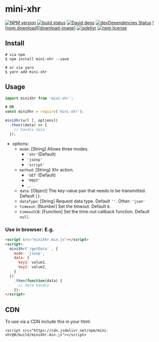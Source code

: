 # mini-xhr

[![NPM version][npm-image]][npm-url]
[![build status][travis-image]][travis-url]
[![David deps][david-image]][david-url]
[![devDependencies Status][david-dev-image]][david-dev-url]
[![npm download][download-image]][download-url]
[![jsdelivr][jsdelivr-image]][jsdelivr-url]
[![npm license][license-image]][download-url]

[npm-image]: https://img.shields.io/npm/v/mini-xhr.svg?style=flat-square
[npm-url]: https://npmjs.org/package/mini-xhr
[travis-image]: https://img.shields.io/travis/cycdpo/mini-xhr.svg?style=flat-square
[travis-url]: https://travis-ci.org/cycdpo/mini-xhr
[david-image]: https://img.shields.io/david/cycdpo/mini-xhr.svg?style=flat-square
[david-url]: https://david-dm.org/cycdpo/mini-xhr
[david-dev-image]: https://david-dm.org/cycdpo/mini-xhr/dev-status.svg?style=flat-square
[david-dev-url]: https://david-dm.org/cycdpo/mini-xhr?type=dev
[download-url]: https://npmjs.org/package/mini-xhr
[jsdelivr-image]: https://data.jsdelivr.com/v1/package/npm/mini-xhr/badge
[jsdelivr-url]: https://www.jsdelivr.com/package/npm/mini-xhr
[license-image]: https://img.shields.io/npm/l/mini-xhr.svg?style=flat-square

## Install
```shell
# via npm
$ npm install mini-xhr --save

# or via yarn
$ yarn add mini-xhr
```

## Usage
```javascript
import miniXhr from 'mini-xhr';

# OR
const miniXhr = require('mini-xhr');

miniXhr(url [, options])
  .then((data) => {
    // handle data
  });
```

* options:
  * `mode`: [String] Allows three modes.
    * `'xhr'`(Default)
    * `'jsonp'`
    * `'script'`
  * `method`: [String] Xhr action.
    * `'GET'`(Default)
    * `'POST'`
    * ...
  * `data`: [Object] The key-value pair that needs to be transmitted. Default `{}`.
  * `dataType`: [String] Request data type. Default `''`. Other: `'json'`
  * `timeout`: [Number] Set the timeout. Default `0`.
  * `timeoutCB`: [Function] Set the time-out callback function. Default `null`.

### Use in browser: E.g.
```html
<script src="miniXhr.min.js"></script>
<script>
  miniXhr('/getData' , {
    mode: 'jsonp',
    data: {
      key1: value1,
      key2: value2,
    }
  })
    .then(function(data) {
      // data handle
    });
</script>
```

## CDN
To use via a CDN include this in your html:
```text
<script src="https://cdn.jsdelivr.net/npm/mini-xhr@0/build/miniXhr.min.js"></script>
```

